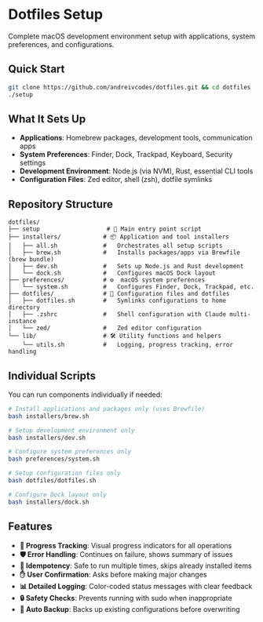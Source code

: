 # Dotfiles Setup

Complete macOS development environment setup with applications, system preferences, and configurations.

## Quick Start

```bash
git clone https://github.com/andreivcodes/dotfiles.git && cd dotfiles
./setup
```

## What It Sets Up

- **Applications**: Homebrew packages, development tools, communication apps
- **System Preferences**: Finder, Dock, Trackpad, Keyboard, Security settings  
- **Development Environment**: Node.js (via NVM), Rust, essential CLI tools
- **Configuration Files**: Zed editor, shell (zsh), dotfile symlinks

## Repository Structure

```
dotfiles/
├── setup                   # 🚀 Main entry point script
├── installers/            # 📦 Application and tool installers
│   ├── all.sh             #   Orchestrates all setup scripts
│   ├── brew.sh            #   Installs packages/apps via Brewfile (brew bundle)
│   ├── dev.sh             #   Sets up Node.js and Rust development
│   └── dock.sh            #   Configures macOS Dock layout
├── preferences/           # ⚙️  macOS system preferences
│   └── system.sh          #   Configures Finder, Dock, Trackpad, etc.
├── dotfiles/              # 🔧 Configuration files and dotfiles
│   ├── dotfiles.sh        #   Symlinks configurations to home directory
│   ├── .zshrc             #   Shell configuration with Claude multi-instance
│   └── zed/               #   Zed editor configuration
└── lib/                   # 🛠️ Utility functions and helpers
    └── utils.sh           #   Logging, progress tracking, error handling
```

## Individual Scripts

You can run components individually if needed:

```bash
# Install applications and packages only (uses Brewfile)
bash installers/brew.sh

# Setup development environment only  
bash installers/dev.sh

# Configure system preferences only
bash preferences/system.sh

# Setup configuration files only
bash dotfiles/dotfiles.sh

# Configure Dock layout only
bash installers/dock.sh
```

## Features

- **🎯 Progress Tracking**: Visual progress indicators for all operations
- **🛡️ Error Handling**: Continues on failure, shows summary of issues
- **🔄 Idempotency**: Safe to run multiple times, skips already installed items
- **✋ User Confirmation**: Asks before making major changes
- **📊 Detailed Logging**: Color-coded status messages with clear feedback
- **🔒 Safety Checks**: Prevents running with sudo when inappropriate
- **💾 Auto Backup**: Backs up existing configurations before overwriting
